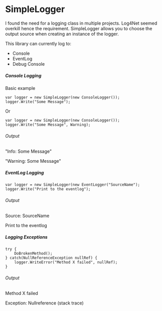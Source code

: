 # SimpleLogger
I found the need for a logging class in multiple projects. Log4Net seemed overkill hence the requirement. SimpleLogger allows you to choose the output source when creating an instance of the logger.

This library can currently log to:
- Console
- EventLog
- Debug Console

##### Console Logging
Basic example
```
var logger = new SimpleLogger(new ConsoleLogger());
logger.Write("Some Message");
```
Or
```
var logger = new SimpleLogger(new ConsoleLogger());
logger.Write("Some Message", Warning);
```
###### Output
"Info: Some Message"

"Warning: Some Message"


##### EventLog Logging
```
var logger = new SimpleLogger(new EventLogger("SourceName");
logger.Write("Print to the eventlog");
```
###### Output
Source: SourceName

Print to the eventlog
##### Logging Exceptions 
```
try {
	DoBrokenMethod();
} catch(NullReferenceException nullRef) {
	logger.WriteError("Method X failed", nullRef);
}
```
###### Output
Method X failed

Exception: Nullreference (stack trace)